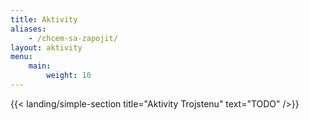 ```yaml
---
title: Aktivity
aliases:
    - /chcem-sa-zapojit/
layout: aktivity
menu:
    main:
        weight: 10
---
```


{{< landing/simple-section
    title="Aktivity Trojstenu"
    text="TODO" />}}
